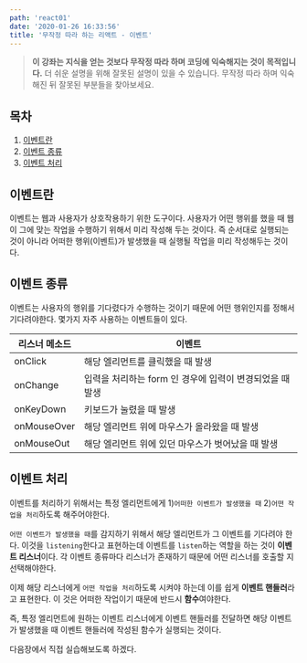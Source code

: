 ```yaml
---
path: 'react01'
date: '2020-01-26 16:33:56'
title: '무작정 따라 하는 리액트 - 이벤트'
---
```


> **이 강좌는 지식을 얻는 것보다 무작정 따라 하며 코딩에 익숙해지는 것이 목적입니다.** 더 쉬운 설명을 위해 잘못된 설명이 있을 수 있습니다. 무작정 따라 하며 익숙해진 뒤 잘못된 부분들을 찾아보세요.

## 목차

1. [이벤트란](#이벤트란)
2. [이벤트 종류](#이벤트-종류)
3. [이벤트 처리](#이벤트-처리)

## 이벤트란

이벤트는 웹과 사용자가 상호작용하기 위한 도구이다. 사용자가 어떤 행위를 했을 때 웹이 그에 맞는 작업을 수행하기 위해서 미리 작성해 두는 것이다. 즉 순서대로 실행되는 것이 아니라 어떠한 행위(이벤트)가 발생했을 때 실행될 작업을 미리 작성해두는 것이다.

## 이벤트 종류

이벤트는 사용자의 행위를 기다렸다가 수행하는 것이기 때문에 어떤 행위인지를 정해서 기다려야한다. 몇가지 자주 사용하는 이벤트들이 있다.

| 리스너 메소드 | 이벤트                                                   |
| ------------- | -------------------------------------------------------- |
| onClick       | 해당 엘리먼트를 클릭했을 때 발생                         |
| onChange      | 입력을 처리하는 form 인 경우에 입력이 변경되었을 때 발생 |
| onKeyDown     | 키보드가 눌렸을 때 발생                                  |
| onMouseOver   | 해당 엘리먼트 위에 마우스가 올라왔을 때 발생             |
| onMouseOut    | 해당 엘리먼트 위에 있던 마우스가 벗어났을 때 발생        |

## 이벤트 처리

이벤트를 처리하기 위해서는 특정 엘리먼트에게 1)`어떠한 이벤트가 발생했을 때` 2)`어떤 작업을 처리`하도록 해주어야한다.

`어떤 이벤트가 발생했을 때`를 감지하기 위해서 해당 엘리먼트가 그 이벤트를 기다려야 한다. 이것을 `listening`한다고 표현하는데 이벤트를 `listen`하는 역할을 하는 것이 **이벤트 리스너**이다. 각 이벤트 종류마다 리스너가 존재하기 때문에 어떤 리스너를 호출할 지 선택해야한다.

이제 해당 리스너에게 `어떤 작업을 처리`하도록 시켜야 하는데 이를 쉽게 **이벤트 핸들러**라고 표현한다. 이 것은 어떠한 작업이기 때문에 반드시 **함수**여야한다.

즉, 특정 엘리먼트에 원하는 이벤트 리스너에게 이벤트 핸들러를 전달하면 해당 이벤트가 발생했을 때 이벤트 핸들러에 작성된 함수가 실행되는 것이다.

다음장에서 직접 실습해보도록 하겠다.
